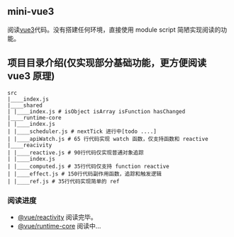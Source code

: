 ## mini-vue3

阅读[vue3](https://github.com/vuejs/vue-next)代码。没有搭建任何环境，直接使用 module script 简陋实现阅读的功能。

## 项目目录介绍(仅实现部分基础功能，更方便阅读 vue3 原理)

```shell
src
|____index.js
|____shared
| |____index.js # isObject isArray isFunction hasChanged
|____runtime-core
| |____index.js
| |____scheduler.js # nextTick 进行中[todo ....]
| |____apiWatch.js # 65 行代码实现 watch 函数，仅支持函数和 reactive
|____reacivity
| |____reactive.js # 90行代码仅实现普通对象追踪
| |____index.js
| |____computed.js # 35行代码仅支持 function reactive
| |____effect.js # 150行代码副作用函数，追踪和触发逻辑
| |____ref.js # 35行代码实现简单的 ref
```

### 阅读进度

- [@vue/reactivity](https://github.com/vuejs/vue-next/tree/master/packages/reactivity) 阅读完毕。
- [@vue/runtime-core](https://github.com/vuejs/vue-next/tree/master/packages/runtime-core) 阅读中...
